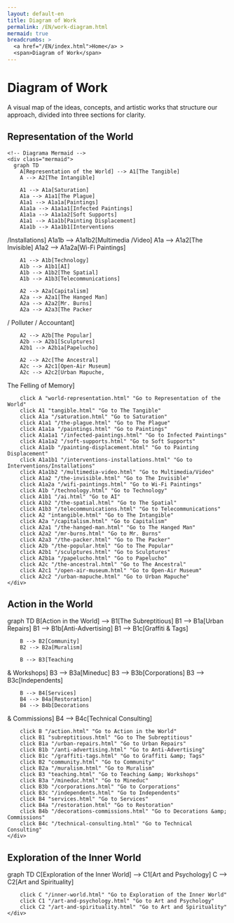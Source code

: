 ```yaml
---
layout: default-en
title: Diagram of Work
permalink: /EN/work-diagram.html
mermaid: true
breadcrumbs: >
  <a href="/EN/index.html">Home</a> >
  <span>Diagram of Work</span>
---
```

<div class="content">
  <!-- Si deseas que el título principal y el párrafo de introducción 
       tengan los estilos de 'titulo' y 'parrafo', 
       puedes envolverlos en .diagram-content, o aplicar clases directas. -->
  <div class="diagram-content">
    <h1>Diagram of Work</h1>
    <p>
      A visual map of the ideas, concepts, and artistic works that structure our approach,
      divided into three sections for clarity.
    </p>
  </div>

  <!-- 1) Representation of the World -->
  <div class="diagram-container">
    <!-- Título del diagrama -->
    <div class="diagram-title">
      <h2>Representation of the World</h2>
    </div>

    <!-- Diagrama Mermaid -->
    <div class="mermaid">
      graph TD
        A[Representation of the World] --> A1[The Tangible]
        A --> A2[The Intangible]

        A1 --> A1a[Saturation]
        A1a --> A1a1[The Plague]
        A1a1 --> A1a1a[Paintings]
        A1a1a --> A1a1a1[Infected Paintings]
        A1a1a --> A1a1a2[Soft Supports]
        A1a1 --> A1a1b[Painting Displacement]
        A1a1b --> A1a1b1[Interventions
/Installations]
        A1a1b --> A1a1b2[Multimedia
/Video]
        A1a --> A1a2[The Invisible]
        A1a2 --> A1a2a[Wi-Fi Paintings]

        A1 --> A1b[Technology]
        A1b --> A1b1[AI]
        A1b --> A1b2[The Spatial]
        A1b --> A1b3[Telecommunications]

        A2 --> A2a[Capitalism]
        A2a --> A2a1[The Hanged Man]
        A2a --> A2a2[Mr. Burns]
        A2a --> A2a3[The Packer
/ Polluter
/ Accountant]

        A2 --> A2b[The Popular]
        A2b --> A2b1[Sculptures]
        A2b1 --> A2b1a[Papelucho]

        A2 --> A2c[The Ancestral]
        A2c --> A2c1[Open-Air Museum]
        A2c --> A2c2[Urban Mapuche,
 The Felling of Memory]

        click A "world-representation.html" "Go to Representation of the World"
        click A1 "tangible.html" "Go to The Tangible"
        click A1a "/saturation.html" "Go to Saturation"
        click A1a1 "/the-plague.html" "Go to The Plague"
        click A1a1a "/paintings.html" "Go to Paintings"
        click A1a1a1 "/infected-paintings.html" "Go to Infected Paintings"
        click A1a1a2 "/soft-supports.html" "Go to Soft Supports"
        click A1a1b "/painting-displacement.html" "Go to Painting Displacement"
        click A1a1b1 "/interventions-installations.html" "Go to Interventions/Installations"
        click A1a1b2 "/multimedia-video.html" "Go to Multimedia/Video"
        click A1a2 "/the-invisible.html" "Go to The Invisible"
        click A1a2a "/wifi-paintings.html" "Go to Wi-Fi Paintings"
        click A1b "/technology.html" "Go to Technology"
        click A1b1 "/ai.html" "Go to AI"
        click A1b2 "/the-spatial.html" "Go to The Spatial"
        click A1b3 "/telecommunications.html" "Go to Telecommunications"
        click A2 "intangible.html" "Go to The Intangible"
        click A2a "/capitalism.html" "Go to Capitalism"
        click A2a1 "/the-hanged-man.html" "Go to The Hanged Man"
        click A2a2 "/mr-burns.html" "Go to Mr. Burns"
        click A2a3 "/the-packer.html" "Go to The Packer"
        click A2b "/the-popular.html" "Go to The Popular"
        click A2b1 "/sculptures.html" "Go to Sculptures"
        click A2b1a "/papelucho.html" "Go to Papelucho"
        click A2c "/the-ancestral.html" "Go to The Ancestral"
        click A2c1 "/open-air-museum.html" "Go to Open-Air Museum"
        click A2c2 "/urban-mapuche.html" "Go to Urban Mapuche"
    </div>
  </div>

  <!-- 2) Action in the World -->
  <div class="diagram-container">
    <div class="diagram-title">
      <h2>Action in the World</h2>
    </div>
    <div class="mermaid">
      graph TD
        B[Action in
 the World] --> B1[The Subreptitious]
        B1 --> B1a[Urban Repairs]
        B1 --> B1b[Anti-Advertising]
        B1 --> B1c[Graffiti 
&amp; Tags]

        B --> B2[Community]
        B2 --> B2a[Muralism]

        B --> B3[Teaching
&amp; Workshops]
        B3 --> B3a[Mineduc]
        B3 --> B3b[Corporations]
        B3 --> B3c[Independents]

        B --> B4[Services]
        B4 --> B4a[Restoration]
        B4 --> B4b[Decorations 
&amp; Commissions]
        B4 --> B4c[Technical 
Consulting]

        click B "/action.html" "Go to Action in the World"
        click B1 "subreptitious.html" "Go to The Subreptitious"
        click B1a "/urban-repairs.html" "Go to Urban Repairs"
        click B1b "/anti-advertising.html" "Go to Anti-Advertising"
        click B1c "/graffiti-tags.html" "Go to Graffiti &amp; Tags"
        click B2 "community.html" "Go to Community"
        click B2a "/muralism.html" "Go to Muralism"
        click B3 "teaching.html" "Go to Teaching &amp; Workshops"
        click B3a "/mineduc.html" "Go to Mineduc"
        click B3b "/corporations.html" "Go to Corporations"
        click B3c "/independents.html" "Go to Independents"
        click B4 "services.html" "Go to Services"
        click B4a "/restoration.html" "Go to Restoration"
        click B4b "/decorations-commissions.html" "Go to Decorations &amp; Commissions"
        click B4c "/technical-consulting.html" "Go to Technical Consulting"
    </div>
  </div>

  <!-- 3) Exploration of the Inner World -->
  <div class="diagram-container">
    <div class="diagram-title">
      <h2>Exploration of the Inner World</h2>
    </div>
    <div class="mermaid">
      graph TD
        C[Exploration of the Inner World] --> C1[Art and Psychology]
        C --> C2[Art and Spirituality]

        click C "/inner-world.html" "Go to Exploration of the Inner World"
        click C1 "/art-and-psychology.html" "Go to Art and Psychology"
        click C2 "/art-and-spirituality.html" "Go to Art and Spirituality"
    </div>
  </div>
</div>

